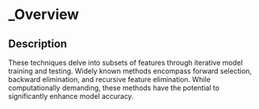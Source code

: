 # _Overview

## Description

These techniques delve into subsets of features through iterative model training and testing. Widely known methods encompass forward selection, backward elimination, and recursive feature elimination. While computationally demanding, these methods have the potential to significantly enhance model accuracy.
